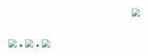 ⠀⠀ ⠀  ⠀⠀⠀ ⠀⠀ ⠀ ⠀⠀⠀      <p align="center">
  ![](https://komarev.com/ghpvc/?username=beatzzpurminote&color=7d0000&style=flat&label=viewers)
</p>  ⠀



![](https://files.catbox.moe/jvujeb.png) + ![](https://files.catbox.moe/n1qmlb.png) + ![](https://files.catbox.moe/7rao7n.png)
